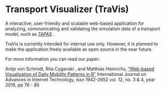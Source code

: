 # Transport Visualizer (TraVis)

A interactive, user-friendly and scalable web-based application for analyzing, communicating and validating the simulation data of a transport model, such as [_TAPAS_](https://www.dlr.de/vf/en/desktopdefault.aspx/tabid-12751/22270_read-29381)
. 

TraVis is currently intended for internal use only. However, it is planned to make the application freely available as open source in the near future. 

For more information you can read our paper:

Antje von Schmidt, Rita Cyganski , and Matthias Heinrichs, [“Web-based Visualization of Daily Mobility Patterns in R”](http://www.iariajournals.org/internet_technology/inttech_v12_n34_2019_paged.pdf)
International Journal on Advances in Internet Technology, issn 1942-2652 
vol. 12, no. 3 & 4, year 2019, pp 76 - 85
